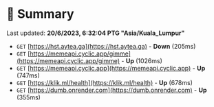 # 📖 Summary
Last updated: **20/6/2023, 6:32:04 PTG "Asia/Kuala_Lumpur"**

- `GET` [https://hst.aytea.ga](https://hst.aytea.ga) - **Down** (205ms)
- `GET` [https://memeapi.cyclic.app/gimme](https://memeapi.cyclic.app/gimme) - **Up** (1026ms)
- `GET` [https://memeapi.cyclic.app](https://memeapi.cyclic.app) - **Up** (747ms)
- `GET` [https://klik.ml/health](https://klik.ml/health) - **Up** (678ms)
- `GET` [https://dumb.onrender.com](https://dumb.onrender.com) - **Up** (355ms)
